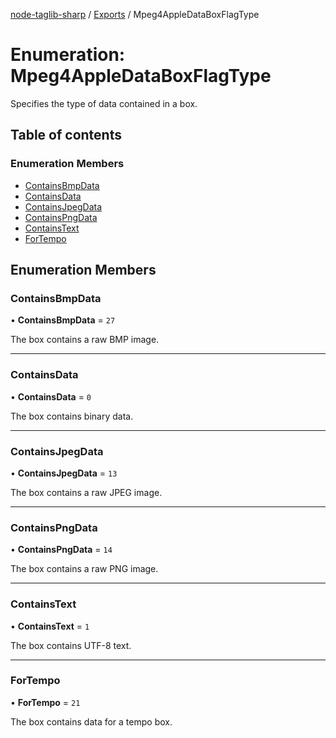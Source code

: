 [node-taglib-sharp](../README.md) / [Exports](../modules.md) / Mpeg4AppleDataBoxFlagType

# Enumeration: Mpeg4AppleDataBoxFlagType

Specifies the type of data contained in a box.

## Table of contents

### Enumeration Members

- [ContainsBmpData](Mpeg4AppleDataBoxFlagType.md#containsbmpdata)
- [ContainsData](Mpeg4AppleDataBoxFlagType.md#containsdata)
- [ContainsJpegData](Mpeg4AppleDataBoxFlagType.md#containsjpegdata)
- [ContainsPngData](Mpeg4AppleDataBoxFlagType.md#containspngdata)
- [ContainsText](Mpeg4AppleDataBoxFlagType.md#containstext)
- [ForTempo](Mpeg4AppleDataBoxFlagType.md#fortempo)

## Enumeration Members

### ContainsBmpData

• **ContainsBmpData** = `27`

The box contains a raw BMP image.

---

### ContainsData

• **ContainsData** = `0`

The box contains binary data.

---

### ContainsJpegData

• **ContainsJpegData** = `13`

The box contains a raw JPEG image.

---

### ContainsPngData

• **ContainsPngData** = `14`

The box contains a raw PNG image.

---

### ContainsText

• **ContainsText** = `1`

The box contains UTF-8 text.

---

### ForTempo

• **ForTempo** = `21`

The box contains data for a tempo box.
